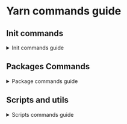 # Yarn commands guide

## Init commands

<details>
  <summary>
  Init commands guide
  </summary>

### Initialize project

```shell
yarn init -y # Makes a simple package json
yarn init # This use a command form to fill package.json
```

</details>

## Packages Commands

<details>
  <summary>
  Package commands guide
  </summary>

### Add dependencies

```shell
yarn install # to install dependencies from package.json

yarn add bootstrap
yarn add localtunnel -D # -D flag to devDependencies
yarn add async --peer # --peer flag to peerDependencies
yarn add async --optional # --optional flag to optionalDependencies

yarn global add nodemon # To install globally on your system
```

> Note: on package.json we can see 3 types of dependencies

- `dependencies`: These are the packages your project needs to run.
- `devDependencies`: These are the packages needed for development and testing.
- `peerDependencies`: These are the packages that your project expects to be installed by the user or by another package that your project is a dependency of.
- `optionalDependencies`: These are dependencies that your project can work without, but can use if they are installed. If an optional dependency fails to install, Yarn will still continue to install the rest of the packages and it won't cause the entire installation to fail.

## Remove dependencies

```shell
yarn global remove nodemon # to remove from yarn global packages
yarn async remove nodemon # to remove from project
```

## See dependencies

```shell
yarn global list # to see yarn global packages
```

</details>

## Scripts and utils

<details>
  <summary>
  Scripts commands guide
  </summary>

### Run scripts

```shell
yarn run go # go is a parameter from package.json
```

### Audit

```shell
yarn audit # this command is used to perform a security audit of your project's dependencies
```

### Autoclean, Cache clean, outdated

```shell
yarn autoclean # is used to clear out unnecessary files and directories from your node_modules. This can help to reduce the size of your installed dependencies.

yarn cache clean # is used to clear the global cache. It will delete all the data from your local cache, freeing up space on your local machine.

yarn outdated # is used to check for outdated package dependencies.
```

</details>

